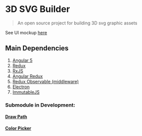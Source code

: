 # 3D SVG Builder

> An open source project for building 3D svg graphic assets

See UI mockup [here](https://albertlucianto.github.io/3d-svg-builder-ui.pdf)

## Main Dependencies

1. [Angular 5](https://angular.io/)
2. [Redux](https://redux.js.org/)
3. [RxJS](http://reactivex.io/rxjs/)
4. [Angular Redux](https://github.com/angular-redux/store)
5. [Redux Observable (middleware)](https://redux-observable.js.org/)
6. [Electron](https://electronjs.org/)
7. [ImmutableJS](https://facebook.github.io/immutable-js/)

### Submodule in Development:
#### [Draw Path](https://github.com/AlbertLucianto/draw-path)
#### [Color Picker](https://github.com/AlbertLucianto/color-picker)